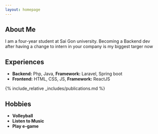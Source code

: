 ```yaml
---
layout: homepage
---
```


## About Me

I am a four-year student at Sai Gon university. Becoming a Backend dev after having a change to intern in your company is my biggest targer now

## Experiences

- **Backend:** Php, Java, <strong>Framework:</strong> Laravel, Spring boot
- **Frontend:** HTML, CSS, JS, <strong>Framework:</strong> ReactJS

<!-- ## News

- **[Feb. 2020]** Our paper about incremental learning is accepted to CVPR 2020.
- **[Feb. 2020]** We will host the ACM Multimedia Asia 2020 conference in Singapore!
- **[Sept. 2019]** Our paper about few-shot learning is accepted to NeurIPS 2019.
- **[Mar. 2019]** Our paper about few-shot learning is accepted to CVPR 2019. -->

{% include_relative _includes/publications.md %}

## Hobbies

- **Volleyball**
- **Listen to Music**
- **Play e-game**

<!-- {% include_relative _includes/services.md %} -->
